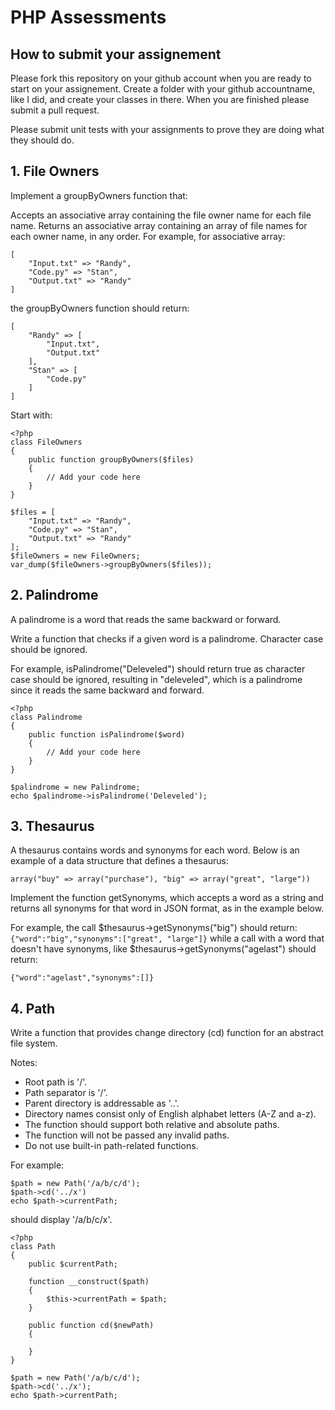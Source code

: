 
# PHP Assessments

## How to submit your assignement
Please fork this repository on your github account when you are ready to start on your assignement. Create a folder with your github accountname, like I did, and create your classes in there. When you are finished please submit a pull request.

Please submit unit tests with your assignments to prove they are doing what they should do.

## 1. File Owners
Implement a groupByOwners function that:

Accepts an associative array containing the file owner name for each file name.
Returns an associative array containing an array of file names for each owner name, in any order.
For example, for associative array:
``` 
[
    "Input.txt" => "Randy", 
    "Code.py" => "Stan", 
    "Output.txt" => "Randy"
]
``` 
the groupByOwners function should return: 

```
[
    "Randy" => [
        "Input.txt", 
        "Output.txt"
    ], 
    "Stan" => [
        "Code.py"
    ]
]
```

Start with:

```
<?php
class FileOwners
{
    public function groupByOwners($files)
    {
        // Add your code here
    }
}

$files = [
    "Input.txt" => "Randy",
    "Code.py" => "Stan",
    "Output.txt" => "Randy"
];
$fileOwners = new FileOwners;
var_dump($fileOwners->groupByOwners($files));
```


## 2. Palindrome
A palindrome is a word that reads the same backward or forward.

Write a function that checks if a given word is a palindrome. Character case should be ignored.

For example, isPalindrome("Deleveled") should return true as character case should be ignored, resulting in "deleveled", which is a palindrome since it reads the same backward and forward.

```
<?php
class Palindrome
{
    public function isPalindrome($word)
    {
        // Add your code here
    }
}

$palindrome = new Palindrome;
echo $palindrome->isPalindrome('Deleveled');
```

## 3. Thesaurus

A thesaurus contains words and synonyms for each word. Below is an example of a data structure that defines a thesaurus:

`array("buy" => array("purchase"), "big" => array("great", "large"))`

Implement the function getSynonyms, which accepts a word as a string and returns all synonyms for that word in JSON format, as in the example below.

For example, the call $thesaurus->getSynonyms("big") should return:
`{"word":"big","synonyms":["great", "large"]}`
while a call with a word that doesn't have synonyms, like $thesaurus->getSynonyms("agelast") should return:

`{"word":"agelast","synonyms":[]}`

## 4. Path

Write a function that provides change directory (cd) function for an abstract file system.

Notes:
* Root path is '/'.
* Path separator is '/'.
* Parent directory is addressable as '..'.
* Directory names consist only of English alphabet letters (A-Z and a-z).
* The function should support both relative and absolute paths.
* The function will not be passed any invalid paths.
* Do not use built-in path-related functions.

For example:
```
$path = new Path('/a/b/c/d');
$path->cd('../x')
echo $path->currentPath;
```
should display '/a/b/c/x'.

```
<?php
class Path
{
    public $currentPath;

    function __construct($path)
    {
        $this->currentPath = $path;
    }

    public function cd($newPath)
    {

    }
}

$path = new Path('/a/b/c/d');
$path->cd('../x');
echo $path->currentPath;
```
